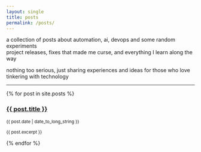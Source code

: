 ```yaml
---
layout: single
title: posts
permalink: /posts/
---
```


a collection of posts about automation, ai, devops and some random experiments  
project releases, fixes that made me curse, and everything I learn along the way  

nothing too serious, just sharing experiences and ideas for those who love tinkering with technology

***
{% for post in site.posts %}
  <article>
    <h3>
      <a href="{{ post.url }}">
        {{ post.title }}
      </a>
    </h3>
    <time datetime="{{ post.date | date: "%Y-%m-%d" }}"><small>{{ post.date | date_to_long_string }}</small></time>
    <p><small>{{ post.excerpt }}</small></p>
  </article>
{% endfor %}